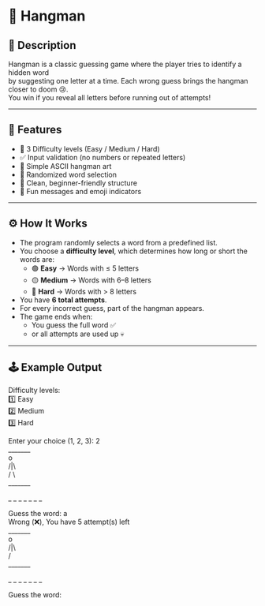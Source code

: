 # 🧩 Hangman 

## 🧠 Description
Hangman is a classic guessing game where the player tries to identify a hidden word  
by suggesting one letter at a time. Each wrong guess brings the hangman closer to doom 😢.  
You win if you reveal all letters before running out of attempts!

---

## 📜 Features
- 🧩 3 Difficulty levels (Easy / Medium / Hard)
- ✅ Input validation (no numbers or repeated letters)
- 🎨 Simple ASCII hangman art
- 🧠 Randomized word selection
- 🎯 Clean, beginner-friendly structure
- 💬 Fun messages and emoji indicators


---

## ⚙️ How It Works
- The program randomly selects a word from a predefined list.  
- You choose a **difficulty level**, which determines how long or short the words are:
  - 🟢 **Easy** → Words with ≤ 5 letters  
  - 🟡 **Medium** → Words with 6–8 letters  
  - 🔴 **Hard** → Words with > 8 letters  
- You have **6 total attempts**.  
- For every incorrect guess, part of the hangman appears.  
- The game ends when:
  - You guess the full word ✅
  - or all attempts are used up 💀

---

## 🕹️ Example Output
Difficulty levels: <br>
1️⃣ Easy<br>
2️⃣ Medium<br>
3️⃣ Hard

Enter your choice (1, 2, 3): 2 <br>
_______ <br>
 o <br>
/|\ <br>
/ \ <br>
_______ <br>


_ _ _ _ _ _ _  <br>

Guess the word: a <br>
Wrong (❌), You have 5 attempt(s) left <br>
_______ <br>
 o <br>
/|\ <br>
/  <br>
_______ <br>


_ _ _ _ _ _ _ <br>

Guess the word:

